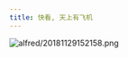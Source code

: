 ```yaml
---
title: 快看, 天上有飞机
---
```

![alfred/20181129152158.png](http://orj2pcd89.bkt.clouddn.com/alfred/20181129152158.png)
